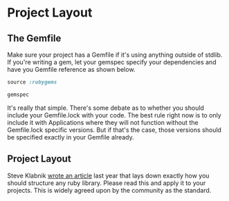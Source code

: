 Project Layout
==============

The Gemfile
-----------

Make sure your project has a Gemfile if it's using anything outside of stdlib. If you're writing a gem, let your gemspec specify your dependencies and have you Gemfile reference as shown below.

```ruby
source :rubygems

gemspec
```

It's really that simple. There's some debate as to whether you should include your Gemfile.lock with your code. The best rule right now is to only include it with Applications where they will not function without the Gemfile.lock specific versions. But if that's the case, those versions should be specified exactly in your Gemfile already.

Project Layout
--------------

Steve Klabnik [wrote an article](http://timelessrepo.com/making-ruby-gems) last year that lays down exactly how you should structure any ruby library. Please read this and apply it to your projects. This is widely agreed upon by the community as the standard.